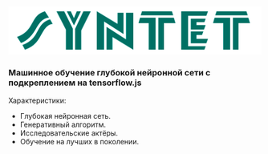 ![sd](public/logo.png)

### Машинное обучение глубокой нейронной сети с подкреплением на tensorflow.js

Характеристики:
* Глубокая нейронная сеть.
* Генеративный алгоритм.
* Исследовательские актёры.
* Обучение на лучших в поколении.
